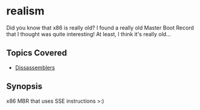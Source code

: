 # realism
Did you know that x86 is really old? I found a really old Master Boot Record that I thought was quite interesting! At least, I think it's really old...
## Topics Covered

- [Dissassemblers](/reverse-engineering/what-are-disassemblers/)
## Synopsis

x86 MBR that uses SSE instructions >:)